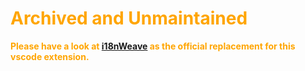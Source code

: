<span style="color:orange;">
  
# Archived and Unmaintained

**Please have a look at [i18nWeave](https://github.com/qvotaxon/i18nWeave-vscode) as the official replacement for this vscode extension.**

</span>
